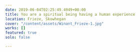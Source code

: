 ```yaml
---
date: 2019-06-04T02:25:49.4949+00:00
title: You are a spiritual being having a human experience
location: Frieze, Skowhegan
cover: "/content/assets/Winant_Frieze-1.jpg"
works: []
featured: true
solo: false

---
```

